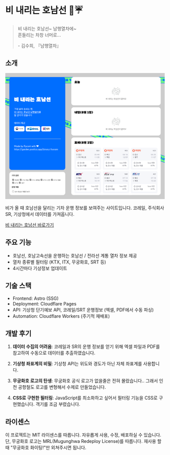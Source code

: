 # 비 내리는 호남선 🚂☔

> 비 내리는 호남선~ 남행열차에~   
> 흔들리는 차창 너머로...   
> 
> \- 김수희, 『남행열차』

## 소개

![](./docs-asset/screenshot.png)

비가 올 때 호남선을 달리는 기차 운행 정보를 보여주는 사이트입니다. 코레일, 주식회사SR, 기상청에서 데이터를 가져옵니다.

[비 내리는 호남선 바로가기](https://binary-honam.postica.app/)

## 주요 기능

- 호남선, 호남고속선을 운행하는 호남선 / 전라선 계통 열차 정보 제공
- 열차 종류별 필터링 (KTX, ITX, 무궁화호, SRT 등)
- 4시간마다 기상정보 업데이트

## 기술 스택

- Frontend: Astro (SSG)
- Deployment: Cloudflare Pages
- API: 기상청 단기예보 API, 코레일/SRT 운행정보 (엑셀, PDF에서 수동 파싱)
- Automation: Cloudflare Workers (주기적 재배포)

## 개발 후기

1. **데이터 수집의 어려움**: 코레일과 SR의 운행 정보를 얻기 위해 엑셀 파일과 PDF를 참고하여 수동으로 데이터를 추출하였습니다.

2. **기상청 좌표계의 비밀**: 기상청 API는 위도와 경도가 아닌 자체 좌표계를 사용합니다.

3. **무궁화호 로고의 탄생**: 무궁화호 공식 로고가 없을줄은 전혀 몰랐습니다.. 그래서 인천 공항철도 로고를 변형해서 수제로 만들었습니다.

4. **CSS로 구현한 필터링**: JavaScript를 최소화하고 싶어서 필터링 기능을 CSS로 구현했습니다. 객기를 조금 부렸습니다.

## 라이센스

이 프로젝트는 MIT 라이센스를 따릅니다. 자유롭게 사용, 수정, 배포하실 수 있습니다. 단, 무궁화호 로고는 MRL(Mugunghwa Redeploy License)를 따릅니다. 재사용 할 때 "무궁화호 화이팅!"만 외쳐주시면 됩니다.
